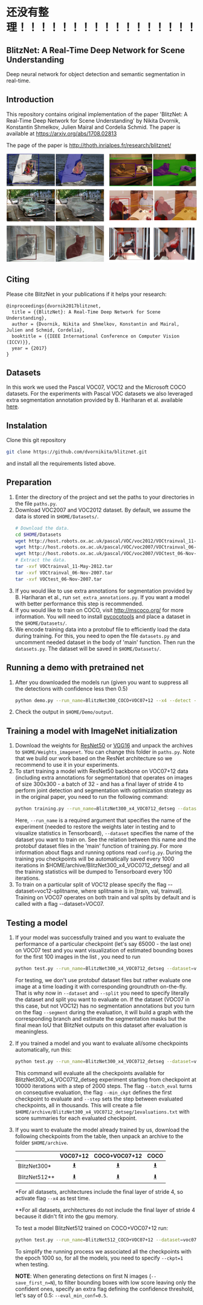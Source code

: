 # 还没有整理！！！！！！！！！！！！！！！！！

## BlitzNet: A Real-Time Deep Network for Scene Understanding

 Deep neural network for object detection and semantic segmentation in real-time.

## Introduction
This repository contains original implementation of the paper 'BlitzNet: A Real-Time Deep Network for Scene Understanding' by Nikita Dvornik, Konstantin Shmelkov, Julien Mairal and Cordelia Schmid.
The paper is available at https://arxiv.org/abs/1708.02813

The page of the paper is http://thoth.inrialpes.fr/research/blitznet/

![Detections and segmentations generated by BlitzNet](./Extra/collage.png)

## Citing
Please cite BlitzNet in your publications if it helps your research:

    @inproceedings{dvornik2017blitznet,
      title = {{BlitzNet}: A Real-Time Deep Network for Scene Understanding},
      author = {Dvornik, Nikita and Shmelkov, Konstantin and Mairal, Julien and Schmid, Cordelia},
      booktitle = {{IEEE International Conference on Computer Vision (ICCV)}},
      year = {2017}
    }

## Datasets
In this work we used the Pascal VOC07, VOC12 and the Microsoft COCO datasets. For the experiments with Pascal VOC datasets we also leveraged extra segmentation annotation provided by B. Hariharan et al. available [here](http://home.bharathh.info/pubs/codes/SBD/download.html).

## Instalation
Clone this git repository
```sh
git clone https://github.com/dvornikita/blitznet.git
```
and install all the requirements listed above.

## Preparation
1. Enter the directory of the project and set the paths to your directories in the file `paths.py`.
2. Download VOC2007 and VOC2012 dataset. By default, we assume the data is stored in `$HOME/Datasets/`.
    ```sh
    # Download the data.
    cd $HOME/Datasets
    wget http://host.robots.ox.ac.uk/pascal/VOC/voc2012/VOCtrainval_11-May-2012.tar
    wget http://host.robots.ox.ac.uk/pascal/VOC/voc2007/VOCtrainval_06-Nov-2007.tar
    wget http://host.robots.ox.ac.uk/pascal/VOC/voc2007/VOCtest_06-Nov-2007.tar
    # Extract the data.
    tar -xvf VOCtrainval_11-May-2012.tar
    tar -xvf VOCtrainval_06-Nov-2007.tar
    tar -xvf VOCtest_06-Nov-2007.tar
    ```
3. If you would like to use extra annotations for segmentation provided by B. Hariharan et al., run `set_extra_annotations.py`. If you want a model with better performance this step is recommended.
4. If you would like to train on COCO, visit http://mscoco.org/ for more information. You will need to install [pycocotools](https://github.com/pdollar/coco) and place a dataset in the `$HOME/Datasets/`.
5. We encode training data into a protobuf file to efficiently load the data during training. For this, you need to open the file `datasets.py` and uncomment needed dataset in the body of 'main' function. Then run the `datasets.py`. The dataset will be saved in `$HOME/Datasets/`.

## Running a demo with pretrained net

1. After you downloaded the models run (given you want to suppress all the detections with confidence less then 0.5) 

    ```sh
    python demo.py --run_name=BlitzNet300_COCO+VOC07+12 --x4 --detect --segment --eval_min_conf=0.5 --ckpt=1
    ```
2. Check the output in `$HOME/Demo/output`.

## Training a model with ImageNet initialization
1. Download the weights for [ResNet50](https://drive.google.com/open?id=0B7XqhdpFpfcIdWRTX1JSOEhubXM) or [VGG16](https://drive.google.com/open?id=0B7XqhdpFpfcITnk4X1p3ZDRqQmc) and unpack the archives to `$HOME/Weights_imagenet`. You can change this folder in `paths.py`. Note that we build our work based on the ResNet architecture so we recommend to use it in your experiments.
2. To start training a model with ResNet50 backbone on VOC07+12 data (including extra annotations for segmentation) that operates on images of size 300x300 - a batch of 32 - and has a final layer of stride 4 to perform joint detection and segmentation with optimization strategy as in the original paper, you need to run the following command:
    ```sh
    python training.py --run_name=BlitzNet300_x4_VOC0712_detseg --dataset=voc07+12-segmentation --trunk=resnet50 --x4 --batch_size=32 --optimizer=adam --detect --segment --max_iterations=65000 --lr_decay 40000 50000
    ```
    Here, `--run_name` is a required argument that specifies the name of the experiment (needed to restore the weights later in testing and to visualize statistics in Tensorboard), `--dataset` specifies the name of the dataset you want to train on. See the relation between this name and the protobuf dataset files in the 'main' function of training.py. For more information about flags and running options read `config.py`.
    During the training you checkpoints will be automatically saved every 1000 iterations in $HOME/archive/BlitzNet300_x4_VOC0712_detseg/ and all the training statistics will be dumped to Tensorboard every 100 iterations.
3.  To train on a particular split of VOC12 please specify the flag --dataset=voc12-splitname, where splitname is in [train, val, trainval]. Training on VOC07 operates on both train and val splits by default and is called with a flag --dataset=VOC07.

## Testing a model
1. If your model was successfully trained and you want to evaluate the performance of a particular checkpoint (let's say 65000 - the last one) on VOC07 test and you want visualization of estimated bounding boxes for the first 100 images in the list , you need to run
    ```sh
    python test.py --run_name=BlitzNet300_x4_VOC0712_detseg --dataset=voc07 --split=test --image_size=300 --x4 --detect --segment --ckpt=65 --save_first_n=100
    ```
    For testing, we don't use protobuf dataset files but rather evaluate one image at a time loading it with corresponding groundtruth on-the-fly. That is why now in `--dataset` and `--split` you need to specify literally the dataset and split you want to evaluate on.
    If the dataset (VOC07 in this case, but not VOC12) has no segmentation annotations but you turn on the flag `--segment` during the evaluation, it will build a graph with the corresponding branch and estimate the segmentation masks but the final mean IoU that BlitzNet outputs on this dataset after evaluation is meaningless.
2. If you trained a model and you want to evaluate all/some checkpoints automatically, run this:
    ```sh
    python test.py --run_name=BlitzNet300_x4_VOC0712_detseg --dataset=voc07 --split=test --x4 --detect --segment --batch_eval --min_ckpt=10 --step=2
    ```
    This command will evaluate all the checkpoints available for BlitzNet300_x4_VOC0712_detseg experiment starting from checkpoint at 10000 iterations with a step of 2000 steps. The flag `--batch_eval` turns on consequtive evaluation, the flag `--min_ckpt` defines the first checkpoint to evaluate and `--step` sets the step between evaluated checkpoints, all in thousands. This will create a file `$HOME/archive/BlitzNet300_x4_VOC0712_detseg/1evaluations.txt` with score summaries for each evaluated checkpoint.
3. If you want to evaluate the model already trained by us, download the following checkpoints from the table, then unpack an archive to the folder `$HOME/archive`.

    |             | VOC07+12          | COCO+VOC07+12     | COCO              |
    | :---         |     :---:      |          :---: | :---: |
    | BlitzNet300* | [:arrow_down:](https://drive.google.com/open?id=0B7XqhdpFpfcIcTNtVU9VeHRLcG8) | [:arrow_down:](https://drive.google.com/open?id=0B7XqhdpFpfcIV2hqOWswU01zdlU) | [:arrow_down:](https://drive.google.com/open?id=0B7XqhdpFpfcIN2tSOEJ4d2FmVTg) |
    | BlitzNet512** | [:arrow_down:](https://drive.google.com/open?id=0B7XqhdpFpfcIYmtkYTlSalBtaUk) | [:arrow_down:](https://drive.google.com/open?id=0B7XqhdpFpfcIdGVjN2c5dUlvWEU) | [:arrow_down:](https://drive.google.com/open?id=0B7XqhdpFpfcIU3U1U3poaDdwME0) |

    *For all datasets, architectures include the final layer of stride 4, so activate flag `--x4` as test time.

    **For all datasets, architectures do not include the final layer of stride 4 because it didn't fit into the gpu memory.

    To test a model BlitzNet512 trained on COCO+VOC07+12 run:
    ```sh
    python test.py --run_name=BlitzNet512_COCO+VOC07+12 --dataset=voc07 --split=test --image_size=512 --detect --segment --ckpt=1
    ```
    To simplify the running process we associated all the checkpoints with the epoch 1000 so, for all the models, you need to specify `--ckpt=1` when testing.
    
    __NOTE__: When generating detections on first N images (```--save_first_n=N```), to filter bounding boxes  with low score leaving only the confident ones, specify an extra flag defining the confidence threshold, let's say of 0.5: ```--eval_min_conf=0.5```. 
